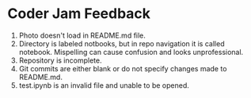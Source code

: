 # Coder Jam Feedback

1. Photo doesn't load in README.md file.
2. Directory is labeled notbooks, but in repo navigation it is called notebook. Mispelling can cause confusion and looks unprofessional.
3. Repository is incomplete.
4. Git commits are either blank or do not specify changes made to README.md.
5. test.ipynb is an invalid file and unable to be opened.


